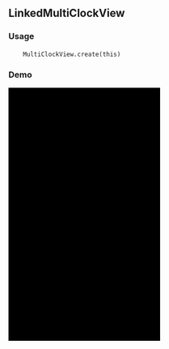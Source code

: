 ## LinkedMultiClockView

### Usage

```
    MultiClockView.create(this)
```

### Demo

<img src="https://github.com/Anwesh43/LinkedMultiClockView/blob/master/demo/multiclockview.gif" width="300px" height="500px">